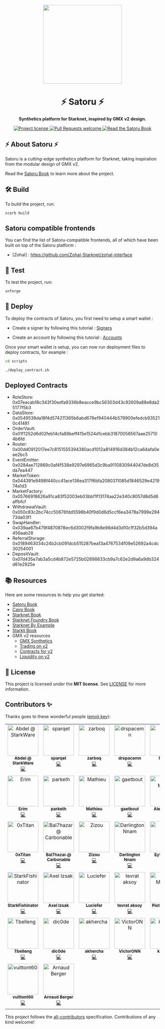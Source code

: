 <!-- prettier-ignore-start -->
<!-- markdownlint-disable -->
<p align="center">
  <img src="docs/images/logo.png" height="256">
</p>

<h1 align="center">⚡ Satoru ⚡</h1>

<p align="center">
  <strong>Synthetics platform for Starknet, inspired by GMX v2 design.</strong>
</p>

<p align="center">
  <a href="LICENSE">
    <img src="https://img.shields.io/github/license/keep-starknet-strange/satoru.svg?style=flat-square" alt="Project license">
  </a>
  <a href="https://github.com/keep-starknet-strange/satoru/issues?q=is%3Aissue+is%3Aopen+label%3A%22help+wanted%22">
    <img src="https://img.shields.io/badge/PRs-welcome-ff69b4.svg?style=flat-square" alt="Pull Requests welcome">
  </a>
  <a href="https://keep-starknet-strange.github.io/satoru/">
    <img src="https://img.shields.io/badge/Read-Satoru_Book-blue" alt="Read the Satoru Book">
  </a>
</p>

<!-- markdownlint-restore -->
<!-- prettier-ignore-end -->

## ⚡ About Satoru ⚡

Satoru is a cutting-edge synthetics platform for Starknet, taking inspiration from the modular design of GMX v2.

Read the [Satoru Book](https://keep-starknet-strange.github.io/satoru/) to learn more about the project.

## 🛠️ Build

To build the project, run:

```bash
scarb build
```

## Satoru compatible frontends

You can find the list of Satoru-compatible frontends, all of which have been built on top of the Satoru platform : 

- [Zohal] : https://github.com/Zohal-Starknet/zohal-interface

## 🧪 Test

To test the project, run:

```bash
snforge
```

## 🚀 Deploy

To deploy the contracts of Satoru, you first need to setup a smart wallet :

- Create a signer by following this tutorial : [Signers](https://book.starkli.rs/signers)

- Create an account by following this tutorial : [Accounts](https://book.starkli.rs/accounts/)

Once your smart wallet is setup, you can now run deployment files to deploy contracts, for example :

```bash
cd scripts

./deploy_contract.sh
```

## Deployed Contracts

- RoleStore: 0x07eacab18c343f30edfa9336b8eacce9bc56303d43c92609a88e8da25177f5b3
- DataStore: 0x0549539da18f4d574211365b6abd678ef940444b579900efedcb935210c41481
- OrderVault: 0x01f1252d6d02feb14cfa88beff415e1524d1cebb31870056567aae257104b6fd
- Router: 0x00dd0912017ee7c8151555394380acd1012a814916d384b12ca64afa0eae2bc5
- EventEmitter: 0x0284ae712869c0af4f538e9297e6965d3c9ba9110830944047de8d35da7ea447
- MarketToken: 0x044391e9498f440cc41ace136ea317f6bfa2080311085d1846529e421974a1d3
- MarketFactory: 0x05766918626a91ca83f52003eb03bbf1f13174aa22e340c8057d8d5d6affbfcf
- WithdrawalVault: 0x050c83c2bc74cc50676fdd5598b40f9d0d6d5ccf6ea3478a7999e29473da03f1
- SwapHandler: 0x039aa67b479f4870878ec6d3002f9fa9b8e98d4d3d10c1f32b5d394a456aab28
- ReferralStorage: 0x0189463034c24b2cb091dcb515287bea13a4767534f09e52692a4cdc30254001
- DepositVault: 0x07d435e7ab3a5cd4b872e5725b02898833cb9a7c62e2d9a6a9db324d61e2925e


## 📚 Resources

Here are some resources to help you get started:

- [Satoru Book](https://keep-starknet-strange.github.io/satoru/)
- [Cairo Book](https://book.cairo-lang.org/)
- [Starknet Book](https://book.starknet.io/)
- [Starknet Foundry Book](https://foundry-rs.github.io/starknet-foundry/)
- [Starknet By Example](https://starknet-by-example.voyager.online/)
- [Starkli Book](https://book.starkli.rs/)
- GMX v2 resources
  - [GMX Synthetics](https://github.com/gmx-io/gmx-synthetics)
  - [Trading on v2](https://docs.gmx.io/docs/trading/v2)
  - [Contracts for v2](https://docs.gmx.io/docs/api/contracts-v2/)
  - [Liquidity on v2](https://docs.gmx.io/docs/providing-liquidity/v2)

## 📖 License

This project is licensed under the **MIT license**. See [LICENSE](LICENSE) for more information.

## Contributors ✨

Thanks goes to these wonderful people ([emoji key](https://allcontributors.org/docs/en/emoji-key)):

<!-- ALL-CONTRIBUTORS-LIST:START - Do not remove or modify this section -->
<!-- prettier-ignore-start -->
<!-- markdownlint-disable -->
<table>
  <tbody>
    <tr>
      <td align="center" valign="top" width="14.28%"><a href="https://github.com/abdelhamidbakhta"><img src="https://avatars.githubusercontent.com/u/45264458?v=4?s=100" width="100px;" alt="Abdel @ StarkWare "/><br /><sub><b>Abdel @ StarkWare </b></sub></a><br /><a href="https://github.com/keep-starknet-strange/satoru/commits?author=abdelhamidbakhta" title="Code">💻</a></td>
      <td align="center" valign="top" width="14.28%"><a href="https://github.com/sparqet"><img src="https://avatars.githubusercontent.com/u/37338401?v=4?s=100" width="100px;" alt="sparqet"/><br /><sub><b>sparqet</b></sub></a><br /><a href="https://github.com/keep-starknet-strange/satoru/commits?author=sparqet" title="Code">💻</a></td>
      <td align="center" valign="top" width="14.28%"><a href="https://github.com/zarboq"><img src="https://avatars.githubusercontent.com/u/37303126?v=4?s=100" width="100px;" alt="zarboq"/><br /><sub><b>zarboq</b></sub></a><br /><a href="https://github.com/keep-starknet-strange/satoru/commits?author=zarboq" title="Code">💻</a></td>
      <td align="center" valign="top" width="14.28%"><a href="https://github.com/drspacemn"><img src="https://avatars.githubusercontent.com/u/16685321?v=4?s=100" width="100px;" alt="drspacemn"/><br /><sub><b>drspacemn</b></sub></a><br /><a href="https://github.com/keep-starknet-strange/satoru/commits?author=drspacemn" title="Code">💻</a></td>
      <td align="center" valign="top" width="14.28%"><a href="https://github.com/Sk8erboi84"><img src="https://avatars.githubusercontent.com/u/105498726?v=4?s=100" width="100px;" alt="Michel"/><br /><sub><b>Michel</b></sub></a><br /><a href="https://github.com/keep-starknet-strange/satoru/commits?author=Sk8erboi84" title="Code">💻</a></td>
      <td align="center" valign="top" width="14.28%"><a href="https://github.com/delaaxe"><img src="https://avatars.githubusercontent.com/u/1091900?v=4?s=100" width="100px;" alt="delaaxe"/><br /><sub><b>delaaxe</b></sub></a><br /><a href="https://github.com/keep-starknet-strange/satoru/commits?author=delaaxe" title="Code">💻</a></td>
      <td align="center" valign="top" width="14.28%"><a href="https://github.com/danilowhk"><img src="https://avatars.githubusercontent.com/u/12735159?v=4?s=100" width="100px;" alt="danilowhk"/><br /><sub><b>danilowhk</b></sub></a><br /><a href="https://github.com/keep-starknet-strange/satoru/commits?author=danilowhk" title="Code">💻</a></td>
    </tr>
    <tr>
      <td align="center" valign="top" width="14.28%"><a href="https://github.com/ermvrs"><img src="https://avatars.githubusercontent.com/u/3417324?v=4?s=100" width="100px;" alt="Erim"/><br /><sub><b>Erim</b></sub></a><br /><a href="https://github.com/keep-starknet-strange/satoru/commits?author=ermvrs" title="Code">💻</a></td>
      <td align="center" valign="top" width="14.28%"><a href="https://github.com/parketh"><img src="https://avatars.githubusercontent.com/u/27808560?v=4?s=100" width="100px;" alt="parketh"/><br /><sub><b>parketh</b></sub></a><br /><a href="https://github.com/keep-starknet-strange/satoru/commits?author=parketh" title="Code">💻</a></td>
      <td align="center" valign="top" width="14.28%"><a href="https://github.com/enitrat"><img src="https://avatars.githubusercontent.com/u/60658558?v=4?s=100" width="100px;" alt="Mathieu"/><br /><sub><b>Mathieu</b></sub></a><br /><a href="https://github.com/keep-starknet-strange/satoru/commits?author=enitrat" title="Code">💻</a></td>
      <td align="center" valign="top" width="14.28%"><a href="https://github.com/gaetbout"><img src="https://avatars.githubusercontent.com/u/16206518?v=4?s=100" width="100px;" alt="gaetbout"/><br /><sub><b>gaetbout</b></sub></a><br /><a href="https://github.com/keep-starknet-strange/satoru/commits?author=gaetbout" title="Code">💻</a></td>
      <td align="center" valign="top" width="14.28%"><a href="https://github.com/ametel01"><img src="https://avatars.githubusercontent.com/u/91626827?v=4?s=100" width="100px;" alt="Alex Metelli"/><br /><sub><b>Alex Metelli</b></sub></a><br /><a href="https://github.com/keep-starknet-strange/satoru/commits?author=ametel01" title="Code">💻</a></td>
      <td align="center" valign="top" width="14.28%"><a href="https://github.com/FabienCoutant"><img src="https://avatars.githubusercontent.com/u/16558702?v=4?s=100" width="100px;" alt="Fabien C"/><br /><sub><b>Fabien C</b></sub></a><br /><a href="https://github.com/keep-starknet-strange/satoru/commits?author=FabienCoutant" title="Code">💻</a></td>
      <td align="center" valign="top" width="14.28%"><a href="https://github.com/rmzlb"><img src="https://avatars.githubusercontent.com/u/25151724?v=4?s=100" width="100px;" alt="rmzlb"/><br /><sub><b>rmzlb</b></sub></a><br /><a href="https://github.com/keep-starknet-strange/satoru/commits?author=rmzlb" title="Code">💻</a></td>
    </tr>
    <tr>
      <td align="center" valign="top" width="14.28%"><a href="https://github.com/0xTitan"><img src="https://avatars.githubusercontent.com/u/104304962?v=4?s=100" width="100px;" alt="0xTitan"/><br /><sub><b>0xTitan</b></sub></a><br /><a href="https://github.com/keep-starknet-strange/satoru/commits?author=0xTitan" title="Code">💻</a></td>
      <td align="center" valign="top" width="14.28%"><a href="https://github.com/Bal7hazar"><img src="https://avatars.githubusercontent.com/u/97087040?v=4?s=100" width="100px;" alt="Bal7hazar @ Carbonable"/><br /><sub><b>Bal7hazar @ Carbonable</b></sub></a><br /><a href="https://github.com/keep-starknet-strange/satoru/commits?author=Bal7hazar" title="Code">💻</a></td>
      <td align="center" valign="top" width="14.28%"><a href="https://github.com/zizou0x"><img src="https://avatars.githubusercontent.com/u/111426680?v=4?s=100" width="100px;" alt="Zizou"/><br /><sub><b>Zizou</b></sub></a><br /><a href="https://github.com/keep-starknet-strange/satoru/commits?author=zizou0x" title="Code">💻</a></td>
      <td align="center" valign="top" width="14.28%"><a href="https://github.com/Darlington02"><img src="https://avatars.githubusercontent.com/u/75126961?v=4?s=100" width="100px;" alt="Darlington Nnam"/><br /><sub><b>Darlington Nnam</b></sub></a><br /><a href="https://github.com/keep-starknet-strange/satoru/commits?author=Darlington02" title="Code">💻</a></td>
      <td align="center" valign="top" width="14.28%"><a href="https://github.com/eytanlvy"><img src="https://avatars.githubusercontent.com/u/97968794?v=4?s=100" width="100px;" alt="Eytan Levy"/><br /><sub><b>Eytan Levy</b></sub></a><br /><a href="https://github.com/keep-starknet-strange/satoru/commits?author=eytanlvy" title="Code">💻</a></td>
      <td align="center" valign="top" width="14.28%"><a href="https://github.com/dbejarano820"><img src="https://avatars.githubusercontent.com/u/58019353?v=4?s=100" width="100px;" alt="Daniel Bejarano"/><br /><sub><b>Daniel Bejarano</b></sub></a><br /><a href="https://github.com/keep-starknet-strange/satoru/commits?author=dbejarano820" title="Code">💻</a></td>
      <td align="center" valign="top" width="14.28%"><a href="https://github.com/JordyRo1"><img src="https://avatars.githubusercontent.com/u/87231934?v=4?s=100" width="100px;" alt="Jordy Romuald"/><br /><sub><b>Jordy Romuald</b></sub></a><br /><a href="https://github.com/keep-starknet-strange/satoru/commits?author=JordyRo1" title="Code">💻</a></td>
    </tr>
    <tr>
      <td align="center" valign="top" width="14.28%"><a href="https://github.com/StarkFishinator"><img src="https://avatars.githubusercontent.com/u/128840478?v=4?s=100" width="100px;" alt="StarkFishinator"/><br /><sub><b>StarkFishinator</b></sub></a><br /><a href="https://github.com/keep-starknet-strange/satoru/commits?author=StarkFishinator" title="Code">💻</a></td>
      <td align="center" valign="top" width="14.28%"><a href="https://github.com/axelizsak"><img src="https://avatars.githubusercontent.com/u/98711930?v=4?s=100" width="100px;" alt="Axel Izsak"/><br /><sub><b>Axel Izsak</b></sub></a><br /><a href="https://github.com/keep-starknet-strange/satoru/commits?author=axelizsak" title="Code">💻</a></td>
      <td align="center" valign="top" width="14.28%"><a href="https://github.com/lucienfer"><img src="https://avatars.githubusercontent.com/u/31387342?v=4?s=100" width="100px;" alt="Luciefer"/><br /><sub><b>Luciefer</b></sub></a><br /><a href="https://github.com/keep-starknet-strange/satoru/commits?author=lucienfer" title="Code">💻</a></td>
      <td align="center" valign="top" width="14.28%"><a href="https://github.com/tevrat-aksoy"><img src="https://avatars.githubusercontent.com/u/48439083?v=4?s=100" width="100px;" alt="tevrat aksoy"/><br /><sub><b>tevrat aksoy</b></sub></a><br /><a href="https://github.com/keep-starknet-strange/satoru/commits?author=tevrat-aksoy" title="Code">💻</a></td>
      <td align="center" valign="top" width="14.28%"><a href="https://github.com/piotmag769"><img src="https://avatars.githubusercontent.com/u/56825108?v=4?s=100" width="100px;" alt="Piotr Magiera"/><br /><sub><b>Piotr Magiera</b></sub></a><br /><a href="https://github.com/keep-starknet-strange/satoru/commits?author=piotmag769" title="Code">💻</a></td>
      <td align="center" valign="top" width="14.28%"><a href="https://github.com/ftupas"><img src="https://avatars.githubusercontent.com/u/35031356?v=4?s=100" width="100px;" alt="ftupas"/><br /><sub><b>ftupas</b></sub></a><br /><a href="https://github.com/keep-starknet-strange/satoru/commits?author=ftupas" title="Code">💻</a></td>
      <td align="center" valign="top" width="14.28%"><a href="https://github.com/lambda-0x"><img src="https://avatars.githubusercontent.com/u/87354252?v=4?s=100" width="100px;" alt="lambda-0x"/><br /><sub><b>lambda-0x</b></sub></a><br /><a href="https://github.com/keep-starknet-strange/satoru/commits?author=lambda-0x" title="Code">💻</a></td>
    </tr>
    <tr>
      <td align="center" valign="top" width="14.28%"><a href="https://github.com/Tbelleng"><img src="https://avatars.githubusercontent.com/u/117627242?v=4?s=100" width="100px;" alt="Tbelleng"/><br /><sub><b>Tbelleng</b></sub></a><br /><a href="https://github.com/keep-starknet-strange/satoru/commits?author=Tbelleng" title="Code">💻</a></td>
      <td align="center" valign="top" width="14.28%"><a href="https://github.com/dic0de"><img src="https://avatars.githubusercontent.com/u/37063500?v=4?s=100" width="100px;" alt="dic0de"/><br /><sub><b>dic0de</b></sub></a><br /><a href="https://github.com/keep-starknet-strange/satoru/commits?author=dic0de" title="Code">💻</a></td>
      <td align="center" valign="top" width="14.28%"><a href="https://github.com/akhercha"><img src="https://avatars.githubusercontent.com/u/22559023?v=4?s=100" width="100px;" alt="akhercha"/><br /><sub><b>akhercha</b></sub></a><br /><a href="https://github.com/keep-starknet-strange/satoru/commits?author=akhercha" title="Code">💻</a></td>
      <td align="center" valign="top" width="14.28%"><a href="https://github.com/VictorONN"><img src="https://avatars.githubusercontent.com/u/73134512?v=4?s=100" width="100px;" alt="VictorONN"/><br /><sub><b>VictorONN</b></sub></a><br /><a href="https://github.com/keep-starknet-strange/satoru/commits?author=VictorONN" title="Code">💻</a></td>
      <td align="center" valign="top" width="14.28%"><a href="https://github.com/kasteph"><img src="https://avatars.githubusercontent.com/u/3408478?v=4?s=100" width="100px;" alt="kasteph"/><br /><sub><b>kasteph</b></sub></a><br /><a href="https://github.com/keep-starknet-strange/satoru/commits?author=kasteph" title="Code">💻</a></td>
      <td align="center" valign="top" width="14.28%"><a href="https://github.com/khaeljy"><img src="https://avatars.githubusercontent.com/u/1810456?v=4?s=100" width="100px;" alt="Khaeljy"/><br /><sub><b>Khaeljy</b></sub></a><br /><a href="https://github.com/keep-starknet-strange/satoru/commits?author=khaeljy" title="Code">💻</a></td>
      <td align="center" valign="top" width="14.28%"><a href="https://github.com/JeanWoked"><img src="https://avatars.githubusercontent.com/u/149107619?v=4?s=100" width="100px;" alt="JeanWoked"/><br /><sub><b>JeanWoked</b></sub></a><br /><a href="https://github.com/keep-starknet-strange/satoru/commits?author=JeanWoked" title="Code">💻</a></td>
    </tr>
    <tr>
      <td align="center" valign="top" width="14.28%"><a href="https://github.com/vuittont60"><img src="https://avatars.githubusercontent.com/u/81072379?v=4?s=100" width="100px;" alt="vuittont60"/><br /><sub><b>vuittont60</b></sub></a><br /><a href="https://github.com/keep-starknet-strange/satoru/commits?author=vuittont60" title="Code">💻</a></td>
      <td align="center" valign="top" width="14.28%"><a href="https://github.com/MavericksFive"><img src="https://avatars.githubusercontent.com/u/95299145?v=4?s=100" width="100px;" alt="Arnaud Berger"/><br /><sub><b>Arnaud Berger</b></sub></a><br /><a href="https://github.com/keep-starknet-strange/satoru/commits?author=MavericksFive" title="Code">💻</a></td>
    </tr>
  </tbody>
</table>

<!-- markdownlint-restore -->
<!-- prettier-ignore-end -->

<!-- ALL-CONTRIBUTORS-LIST:END -->

This project follows the [all-contributors](https://github.com/all-contributors/all-contributors) specification. Contributions of any kind welcome!